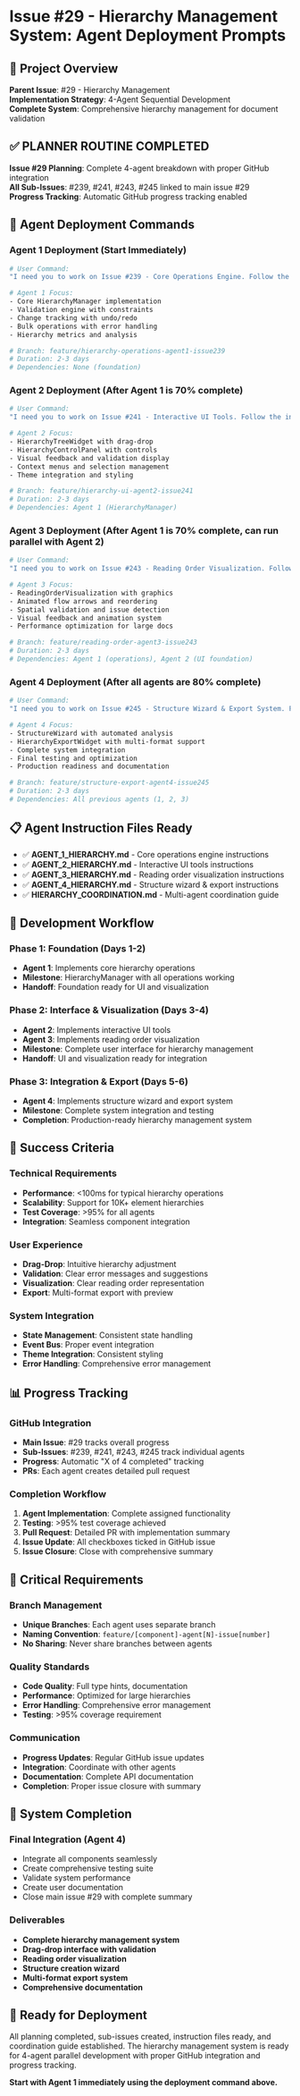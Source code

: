 # Issue #29 - Hierarchy Management System: Agent Deployment Prompts

## 🎯 **Project Overview**
**Parent Issue**: #29 - Hierarchy Management  
**Implementation Strategy**: 4-Agent Sequential Development  
**Complete System**: Comprehensive hierarchy management for document validation

## ✅ **PLANNER ROUTINE COMPLETED**
**Issue #29 Planning**: Complete 4-agent breakdown with proper GitHub integration  
**All Sub-Issues**: #239, #241, #243, #245 linked to main issue #29  
**Progress Tracking**: Automatic GitHub progress tracking enabled  

## 🚀 **Agent Deployment Commands**

### **Agent 1 Deployment** (Start Immediately)
```bash
# User Command:
"I need you to work on Issue #239 - Core Operations Engine. Follow the instructions in AGENT_1_HIERARCHY.md to implement the core hierarchy operations engine with event-driven architecture, validation system, and change tracking."

# Agent 1 Focus:
- Core HierarchyManager implementation
- Validation engine with constraints
- Change tracking with undo/redo
- Bulk operations with error handling
- Hierarchy metrics and analysis

# Branch: feature/hierarchy-operations-agent1-issue239
# Duration: 2-3 days
# Dependencies: None (foundation)
```

### **Agent 2 Deployment** (After Agent 1 is 70% complete)
```bash
# User Command:
"I need you to work on Issue #241 - Interactive UI Tools. Follow the instructions in AGENT_2_HIERARCHY.md to implement the interactive hierarchy UI tools with drag-drop tree widget and comprehensive control panels."

# Agent 2 Focus:
- HierarchyTreeWidget with drag-drop
- HierarchyControlPanel with controls
- Visual feedback and validation display
- Context menus and selection management
- Theme integration and styling

# Branch: feature/hierarchy-ui-agent2-issue241
# Duration: 2-3 days
# Dependencies: Agent 1 (HierarchyManager)
```

### **Agent 3 Deployment** (After Agent 1 is 70% complete, can run parallel with Agent 2)
```bash
# User Command:
"I need you to work on Issue #243 - Reading Order Visualization. Follow the instructions in AGENT_3_HIERARCHY.md to implement the reading order visualization with graphics-based interface and animated flow indicators."

# Agent 3 Focus:
- ReadingOrderVisualization with graphics
- Animated flow arrows and reordering
- Spatial validation and issue detection
- Visual feedback and animation system
- Performance optimization for large docs

# Branch: feature/reading-order-agent3-issue243
# Duration: 2-3 days
# Dependencies: Agent 1 (operations), Agent 2 (UI foundation)
```

### **Agent 4 Deployment** (After all agents are 80% complete)
```bash
# User Command:
"I need you to work on Issue #245 - Structure Wizard & Export System. Follow the instructions in AGENT_4_HIERARCHY.md to implement the structure creation wizard and multi-format export system, completing the full hierarchy management system."

# Agent 4 Focus:
- StructureWizard with automated analysis
- HierarchyExportWidget with multi-format support
- Complete system integration
- Final testing and optimization
- Production readiness and documentation

# Branch: feature/structure-export-agent4-issue245
# Duration: 2-3 days
# Dependencies: All previous agents (1, 2, 3)
```

## 📋 **Agent Instruction Files Ready**
- ✅ **AGENT_1_HIERARCHY.md** - Core operations engine instructions
- ✅ **AGENT_2_HIERARCHY.md** - Interactive UI tools instructions  
- ✅ **AGENT_3_HIERARCHY.md** - Reading order visualization instructions
- ✅ **AGENT_4_HIERARCHY.md** - Structure wizard & export instructions
- ✅ **HIERARCHY_COORDINATION.md** - Multi-agent coordination guide

## 🔄 **Development Workflow**

### **Phase 1: Foundation (Days 1-2)**
- **Agent 1**: Implements core hierarchy operations
- **Milestone**: HierarchyManager with all operations working
- **Handoff**: Foundation ready for UI and visualization

### **Phase 2: Interface & Visualization (Days 3-4)**
- **Agent 2**: Implements interactive UI tools
- **Agent 3**: Implements reading order visualization
- **Milestone**: Complete user interface for hierarchy management
- **Handoff**: UI and visualization ready for integration

### **Phase 3: Integration & Export (Days 5-6)**
- **Agent 4**: Implements structure wizard and export system
- **Milestone**: Complete system integration and testing
- **Completion**: Production-ready hierarchy management system

## 🎯 **Success Criteria**

### **Technical Requirements**
- **Performance**: <100ms for typical hierarchy operations
- **Scalability**: Support for 10K+ element hierarchies
- **Test Coverage**: >95% for all agents
- **Integration**: Seamless component integration

### **User Experience**
- **Drag-Drop**: Intuitive hierarchy adjustment
- **Validation**: Clear error messages and suggestions
- **Visualization**: Clear reading order representation
- **Export**: Multi-format export with preview

### **System Integration**
- **State Management**: Consistent state handling
- **Event Bus**: Proper event integration
- **Theme Integration**: Consistent styling
- **Error Handling**: Comprehensive error management

## 📊 **Progress Tracking**

### **GitHub Integration**
- **Main Issue**: #29 tracks overall progress
- **Sub-Issues**: #239, #241, #243, #245 track individual agents
- **Progress**: Automatic "X of 4 completed" tracking
- **PRs**: Each agent creates detailed pull request

### **Completion Workflow**
1. **Agent Implementation**: Complete assigned functionality
2. **Testing**: >95% test coverage achieved
3. **Pull Request**: Detailed PR with implementation summary
4. **Issue Update**: All checkboxes ticked in GitHub issue
5. **Issue Closure**: Close with comprehensive summary

## 🚨 **Critical Requirements**

### **Branch Management**
- **Unique Branches**: Each agent uses separate branch
- **Naming Convention**: `feature/[component]-agent[N]-issue[number]`
- **No Sharing**: Never share branches between agents

### **Quality Standards**
- **Code Quality**: Full type hints, documentation
- **Performance**: Optimized for large hierarchies
- **Error Handling**: Comprehensive error management
- **Testing**: >95% coverage requirement

### **Communication**
- **Progress Updates**: Regular GitHub issue updates
- **Integration**: Coordinate with other agents
- **Documentation**: Complete API documentation
- **Completion**: Proper issue closure with summary

## 🎉 **System Completion**

### **Final Integration (Agent 4)**
- Integrate all components seamlessly
- Create comprehensive testing suite
- Validate system performance
- Create user documentation
- Close main issue #29 with complete summary

### **Deliverables**
- **Complete hierarchy management system**
- **Drag-drop interface with validation**
- **Reading order visualization**
- **Structure creation wizard**
- **Multi-format export system**
- **Comprehensive documentation**

## 🚀 **Ready for Deployment**

All planning completed, sub-issues created, instruction files ready, and coordination guide established. The hierarchy management system is ready for 4-agent parallel development with proper GitHub integration and progress tracking.

**Start with Agent 1 immediately using the deployment command above.**